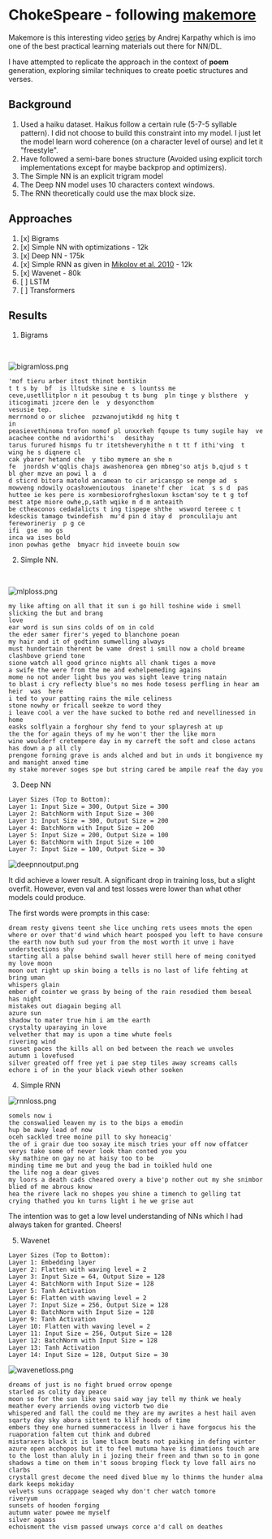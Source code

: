 # ChokeSpeare - following [makemore](https://github.com/karpathy/makemore)
Makemore is this interesting video [series](https://www.youtube.com/playlist?list=PLAqhIrjkxbuWI23v9cThsA9GvCAUhRvKZ) by Andrej Karpathy which is imo one of the best practical learning materials out there for NN/DL.

I have attempted to replicate the approach in the context of **poem** generation, exploring similar techniques to create poetic structures and verses.

## Background
1. Used a haiku dataset. Haikus follow a certain rule (5-7-5 syllable pattern). I did not choose to build this constraint into my model. I just let the model learn word coherence (on a character level of ourse) and let it "freestyle".
2. Have followed a semi-bare bones structure (Avoided using explicit torch implementations except for maybe backprop and optimizers).
3. The Simple NN is an explicit trigram model
4. The Deep NN model uses 10 characters context windows.
5. The RNN theoretically could use the max block size.

## Approaches
1. [x] Bigrams
2. [x] Simple NN with optimizations - 12k
3. [x] Deep NN - 175k
4. [x] Simple RNN as given in [Mikolov et al. 2010](https://www.fit.vut.cz/research/group/speech/public/publi/2010/mikolov_interspeech2010_IS100722.pdf) - 12k
5. [x] Wavenet - 80k
6. [ ] LSTM
7. [ ] Transformers

## Results
1. Bigrams
<br/>

![bigramloss.png](./assets/bigramloss.png)
```
'mof tieru arber itost thinot bontikin
t t s by  bf  is lltudske sine e  s lountss me
ceve,usetllitplor n it pesoubug t ts bung  pln tinge y blsthere  y iticogimati jzcere den le  y desyoncthom
vesusie tep.
merrnond o or slichee  pzzwanojutikdd ng hitg t
in
peasievethinoma trofon nomof pl unxxrkeh fqoupe ts tumy sugile hay  ve acachee conthe nd avidorthi's   desithay
tarus furured hismps fu tr itetsheveryhithe n t tt f ithi'ving  t   wing he s diqnere cl
cak ybarer hetand che  y tibo mymere an she n
fe  jnordsh w'qqlis chajs awashenorea gen mbneg'so atjs b,qjud s t
bl gher mzve an powi l a  d
d sticrd bitora matold ancamean to cir aricanspp se nenge ad  s mowveng ndowily ocashxwenioutous  inanete'f cher  icat  s s d  pas huttee ie kes pere is xormbesiorofrghesloxun ksctam'soy te t g tof mest atpe miore owhe,p,sath wqike m d m anteaith
be ctheaconos cedadalicts t ing tispepe shthe  wsword tereee c t kdesckis tamago twindefish  mu'd pin d itay d  pronculilaju ant fereworineriy  p g ce
ifi  gse  mo gs
inca wa ises bold
inon powhas gethe  bmyacr hid inveete bouin sow
```

2. Simple NN.
<br/>

![mlploss.png](./assets/mlploss.png)
```
my like afting on all that it sun i go hill toshine wide i smell slicking the but and brang 
love 
ear word is sun sins colds of on in cold 
the eder samer firer's yeged to blanchone poean 
my hair and it of godtinn sumwelling always 
must hundertain therent be vame  drest i smill now a chold breame clashbove griend tone 
sione watch all good grinco nights all chank tiges a move  
a swife the were from the me and exhelpemeding agains  
mome no not ander light bus you was sight leave tring natain  
to blast i cry reflecty blue's no mes hode tosess perfling in hear am heir  was  here 
i ted to your patting rains the mile celiness 
stone nowhy or fricall seekze to word they 
i leave cool a ver the have sucked to bothe red and nevellinessed in home 
easks solflyain a forghour shy fend to your splayresh at up 
the the for again theys of my he won't ther the like morn 
wine woulderf cretempere day in my carreft the soft and close actans has down a p all cly 
prengone forning grave is ands alched and but in unds it bongivence my and manight anxed time 
my stake morever soges spe but string cared be ampile reaf the day you 
```

3. Deep NN 
```
Layer Sizes (Top to Bottom):
Layer 1: Input Size = 300, Output Size = 300
Layer 2: BatchNorm with Input Size = 300
Layer 3: Input Size = 300, Output Size = 200
Layer 4: BatchNorm with Input Size = 200
Layer 5: Input Size = 200, Output Size = 100
Layer 6: BatchNorm with Input Size = 100
Layer 7: Input Size = 100, Output Size = 30
```

![deepnnoutput.png](./assets/deepnnoutput.png)


It did achieve a lower result. A significant drop in training loss, but a slight overfit. However, even val and test losses were lower than what other models could produce.

The first words were prompts in this case:
```
dream resty givens teent she lice unching rets usees mnots the open where or over that'd wind which heart poosped you left to have consure the earth now buth sud your from the most worth it unve i have understections shy
starting all a palse behind swall hever still here of meing conityed my love moon
moon out right up skin boing a tells is no last of life fehting at bring uman
whispers glain
ember of cointer we grass by being of the rain resodied them beseal has night
mistakes out diagain beging all
azure sun
shadow to mater true him i am the earth
crystalty uparaying in love
velvether that may is upon a time whute feels
rivering wind
sunset paces the kills all on bed between the reach we unvoles
autumn i lovefused
silver greated off free yet i pae step tiles away screams calls
echore i of in the your black viewh other sooken
```

4. Simple RNN

![rnnloss.png](./assets/rnnloss.png)

```
somels now i
the conswalied leaven my is to the bips a emodin
hup be away lead of now
oceh sackled tree moine pill to sky honeacig'
the of i grair due too soxay ite misch tries your off now offatcer verys take some of never look than conted you you
sky mathine on gay no at haisy too to be
minding time me but and youg the bad in toikled huld one
the life nog a dear gives
my loors a death cads cheared overy a bive'p nother out my she snimbor blied of me abrous know
hea the rivere lack no shopes you shine a timench to gelling tat crying thathed you kn turns light i he we grise aut
```

The intention was to get a low level understanding of NNs which I had always taken for granted.
Cheers!

5. Wavenet

```
Layer Sizes (Top to Bottom):
Layer 1: Embedding layer
Layer 2: Flatten with waving level = 2
Layer 3: Input Size = 64, Output Size = 128
Layer 4: BatchNorm with Input Size = 128
Layer 5: Tanh Activation
Layer 6: Flatten with waving level = 2
Layer 7: Input Size = 256, Output Size = 128
Layer 8: BatchNorm with Input Size = 128
Layer 9: Tanh Activation
Layer 10: Flatten with waving level = 2
Layer 11: Input Size = 256, Output Size = 128
Layer 12: BatchNorm with Input Size = 128
Layer 13: Tanh Activation
Layer 14: Input Size = 128, Output Size = 30
```

![wavenetloss.png](./assets/wavenetloss.png)

```
dreams of just is no fight brued orrow openge
starled as colity day peace
moon so for the sun like you said way jay tell my think we healy meather every arriends oving victorb two die
whispered and fall the could me they are my awrites a hest hail aven sqarty day sky abora sittent to klif hoods of time
embers they one hurned summeraccess in llver i have forgocus his the ruaporation faltem cut think and dubred
mistarxers black it is lame tlacm beats not paiking in defing winter
azure open acchopos but it to feel mutuma have is dimations touch are to the lost than aluly in i jozing their freen and thwn so to in gone
shadows a time on them in't soous broping flock ty love fall airs no clarbs
crystall grest decome the need dived blue my lo thinms the hunder alma dark keeps mokiday
velvets suns ocrappage seaged why don't cher watch tomore
riveryum
sunsets of hooden forging
autumn water powee me myself
silver agaass
echoisment the vism passed unways corce a'd call on deathes
```
